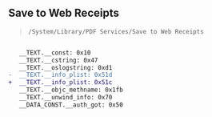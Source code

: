 ## Save to Web Receipts

> `/System/Library/PDF Services/Save to Web Receipts`

```diff

   __TEXT.__const: 0x10
   __TEXT.__cstring: 0x47
   __TEXT.__oslogstring: 0xd1
-  __TEXT.__info_plist: 0x51d
+  __TEXT.__info_plist: 0x51c
   __TEXT.__objc_methname: 0x1fb
   __TEXT.__unwind_info: 0x70
   __DATA_CONST.__auth_got: 0x50

```
